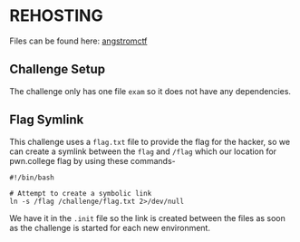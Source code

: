 # REHOSTING

Files can be found here: [angstromctf](https://github.com/blairsec/challenges/tree/master/angstromctf/2024/pwn/exam)

## Challenge Setup
The challenge only has one file `exam` so it does not have any dependencies.

## Flag Symlink
This challenge uses a `flag.txt` file to provide the flag for the hacker, so we can create a symlink between the `flag` and `/flag` which our location for pwn.college flag by using these commands-
```
#!/bin/bash

# Attempt to create a symbolic link
ln -s /flag /challenge/flag.txt 2>/dev/null
```

We have it in the `.init` file so the link is created between the files as soon as the challenge is started for each new environment.